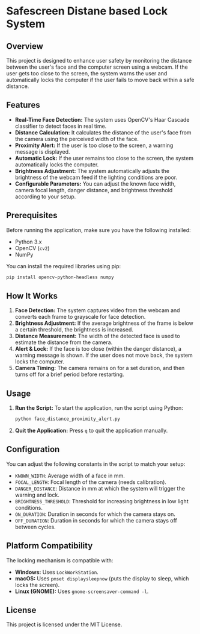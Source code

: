 
# Safescreen Distane based Lock System

## Overview

This project is designed to enhance user safety by monitoring the distance between the user's face and the computer screen using a webcam. If the user gets too close to the screen, the system warns the user and automatically locks the computer if the user fails to move back within a safe distance.

## Features

- **Real-Time Face Detection:** The system uses OpenCV's Haar Cascade classifier to detect faces in real time.
- **Distance Calculation:** It calculates the distance of the user's face from the camera using the perceived width of the face.
- **Proximity Alert:** If the user is too close to the screen, a warning message is displayed.
- **Automatic Lock:** If the user remains too close to the screen, the system automatically locks the computer.
- **Brightness Adjustment:** The system automatically adjusts the brightness of the webcam feed if the lighting conditions are poor.
- **Configurable Parameters:** You can adjust the known face width, camera focal length, danger distance, and brightness threshold according to your setup.

## Prerequisites

Before running the application, make sure you have the following installed:

- Python 3.x
- OpenCV (`cv2`)
- NumPy

You can install the required libraries using pip:

```sh
pip install opencv-python-headless numpy
```

## How It Works

1. **Face Detection:** The system captures video from the webcam and converts each frame to grayscale for face detection.
2. **Brightness Adjustment:** If the average brightness of the frame is below a certain threshold, the brightness is increased.
3. **Distance Measurement:** The width of the detected face is used to estimate the distance from the camera.
4. **Alert & Lock:** If the face is too close (within the danger distance), a warning message is shown. If the user does not move back, the system locks the computer.
5. **Camera Timing:** The camera remains on for a set duration, and then turns off for a brief period before restarting.

## Usage

1. **Run the Script:**
   To start the application, run the script using Python:
   ```sh
   python face_distance_proximity_alert.py
   ```

2. **Quit the Application:**
   Press `q` to quit the application manually.

## Configuration

You can adjust the following constants in the script to match your setup:

- `KNOWN_WIDTH`: Average width of a face in mm.
- `FOCAL_LENGTH`: Focal length of the camera (needs calibration).
- `DANGER_DISTANCE`: Distance in mm at which the system will trigger the warning and lock.
- `BRIGHTNESS_THRESHOLD`: Threshold for increasing brightness in low light conditions.
- `ON_DURATION`: Duration in seconds for which the camera stays on.
- `OFF_DURATION`: Duration in seconds for which the camera stays off between cycles.

## Platform Compatibility

The locking mechanism is compatible with:

- **Windows:** Uses `LockWorkStation`.
- **macOS:** Uses `pmset displaysleepnow` (puts the display to sleep, which locks the screen).
- **Linux (GNOME):** Uses `gnome-screensaver-command -l`.

## License

This project is licensed under the MIT License.
